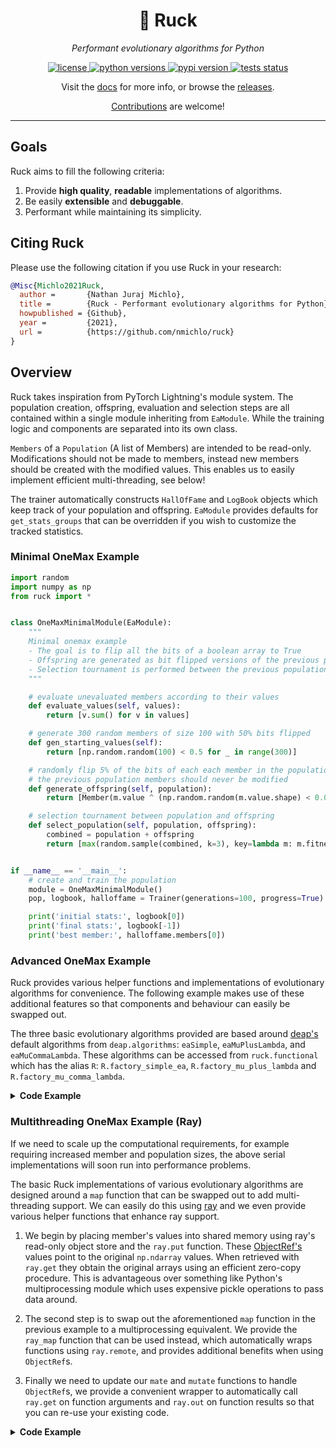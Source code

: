 
<p align="center">
    <h1 align="center">🧬 Ruck</h1>
    <p align="center">
        <i>Performant evolutionary algorithms for Python</i>
    </p>
</p>

<p align="center">
    <a href="https://choosealicense.com/licenses/mit/">
        <img alt="license" src="https://img.shields.io/github/license/nmichlo/ruck?style=flat-square&color=lightgrey"/>
    </a>
    <a href="https://pypi.org/project/ruck">
        <img alt="python versions" src="https://img.shields.io/pypi/pyversions/ruck?style=flat-square"/>
    </a>
    <a href="https://pypi.org/project/ruck">
        <img alt="pypi version" src="https://img.shields.io/pypi/v/ruck?style=flat-square&color=blue"/>
    </a>
    <a href="https://github.com/nmichlo/ruck/actions?query=workflow%3Atest">
        <img alt="tests status" src="https://img.shields.io/github/workflow/status/nmichlo/ruck/test?label=tests&style=flat-square"/>
    </a>
</p>

<p align="center">
    <p align="center">
        Visit the <a href="https://ruck.dontpanic.sh/">docs</a> for more info, or browse the  <a href="https://github.com/nmichlo/ruck/releases">releases</a>.
    </p>
    <p align="center">
        <a href="https://github.com/nmichlo/ruck/issues/new/choose">Contributions</a> are welcome!
    </p>
</p>

------------------------

## Goals

Ruck aims to fill the following criteria:

1. Provide **high quality**, **readable** implementations of algorithms.
2. Be easily **extensible** and **debuggable**.
3. Performant while maintaining its simplicity.

## Citing Ruck

Please use the following citation if you use Ruck in your research:

```bibtex
@Misc{Michlo2021Ruck,
  author =       {Nathan Juraj Michlo},
  title =        {Ruck - Performant evolutionary algorithms for Python},
  howpublished = {Github},
  year =         {2021},
  url =          {https://github.com/nmichlo/ruck}
}
```

## Overview

Ruck takes inspiration from PyTorch Lightning's module system. The population creation,
offspring, evaluation and selection steps are all contained within a single module inheriting
from `EaModule`. While the training logic and components are separated into its own class.

`Members` of a `Population` (A list of Members) are intended to be read-only. Modifications should not
be made to members, instead new members should be created with the modified values. This enables us to
easily implement efficient multi-threading, see below!

The trainer automatically constructs `HallOfFame` and `LogBook` objects which keep track of your
population and offspring. `EaModule` provides defaults for `get_stats_groups` that can be overridden
if you wish to customize the tracked statistics.


### Minimal OneMax Example

```python
import random
import numpy as np
from ruck import *


class OneMaxMinimalModule(EaModule):
    """
    Minimal onemax example
    - The goal is to flip all the bits of a boolean array to True
    - Offspring are generated as bit flipped versions of the previous population
    - Selection tournament is performed between the previous population and the offspring
    """

    # evaluate unevaluated members according to their values
    def evaluate_values(self, values):
        return [v.sum() for v in values]

    # generate 300 random members of size 100 with 50% bits flipped
    def gen_starting_values(self):
        return [np.random.random(100) < 0.5 for _ in range(300)]

    # randomly flip 5% of the bits of each each member in the population
    # the previous population members should never be modified
    def generate_offspring(self, population):
        return [Member(m.value ^ (np.random.random(m.value.shape) < 0.05)) for m in population]

    # selection tournament between population and offspring
    def select_population(self, population, offspring):
        combined = population + offspring
        return [max(random.sample(combined, k=3), key=lambda m: m.fitness) for _ in range(len(population))]


if __name__ == '__main__':
    # create and train the population
    module = OneMaxMinimalModule()
    pop, logbook, halloffame = Trainer(generations=100, progress=True).fit(module)

    print('initial stats:', logbook[0])
    print('final stats:', logbook[-1])
    print('best member:', halloffame.members[0])
```

### Advanced OneMax Example

Ruck provides various helper functions and implementations of evolutionary algorithms for convenience.
The following example makes use of these additional features so that components and behaviour can
easily be swapped out.

The three basic evolutionary algorithms provided are based around [deap's](http://www.github.com/deap/deap)
default algorithms from `deap.algorithms`: `eaSimple`, `eaMuPlusLambda`, and `eaMuCommaLambda`. These
algorithms can be accessed from `ruck.functional` which has the alias `R`: `R.factory_simple_ea`,
`R.factory_mu_plus_lambda` and `R.factory_mu_comma_lambda`.


<details><summary><b>Code Example</b></summary>
<p>

```python
"""
OneMax serial example based on:
https://github.com/DEAP/deap/blob/master/examples/ga/onemax_numpy.py
"""

import functools
import numpy as np
from ruck import *


class OneMaxModule(EaModule):

    def __init__(
        self,
        population_size: int = 300,
        member_size: int = 100,
        p_mate: float = 0.5,
        p_mutate: float = 0.5,
    ):
        # save the arguments to the .hparams property. values are taken from the
        # local scope so modifications can be captured if the call to this is delayed.
        self.save_hyperparameters()
        # implement the required functions for `EaModule`
        self.generate_offspring, self.select_population = R.factory_simple_ea(
            mate_fn=R.mate_crossover_1d,
            mutate_fn=functools.partial(R.mutate_flip_bit_groups, p=0.05),
            select_fn=functools.partial(R.select_tournament, k=3),
            p_mate=self.hparams.p_mate,
            p_mutate=self.hparams.p_mutate,
        )

    def evaluate_values(self, values):
        return map(np.sum, values)

    def gen_starting_values(self) -> Population:
        return [
            np.random.random(self.hparams.member_size) < 0.5
            for i in range(self.hparams.population_size)
        ]


if __name__ == '__main__':
    # create and train the population
    module = OneMaxModule(population_size=300, member_size=100)
    pop, logbook, halloffame = Trainer(generations=40, progress=True).fit(module)

    print('initial stats:', logbook[0])
    print('final stats:', logbook[-1])
    print('best member:', halloffame.members[0])
```

</p>
</details>

### Multithreading OneMax Example (Ray)

If we need to scale up the computational requirements, for example requiring increased
member and population sizes, the above serial implementations will soon run into performance problems.

The basic Ruck implementations of various evolutionary algorithms are designed around a `map`
function that can be swapped out to add multi-threading support. We can easily do this using
[ray](https://github.com/ray-project/ray) and we even provide various helper functions that
enhance ray support.

1. We begin by placing member's values into shared memory using ray's read-only object store
and the `ray.put` function. These [ObjectRef's](https://docs.ray.io/en/latest/memory-management.html)
values point to the original `np.ndarray` values. When retrieved with `ray.get` they obtain the original
arrays using an efficient zero-copy procedure. This is advantageous over something like Python's multiprocessing module which uses
expensive pickle operations to pass data around.

2. The second step is to swap out the aforementioned `map` function in the previous example to a
multiprocessing equivalent. We provide the `ray_map` function that can be used instead, which
automatically wraps functions using `ray.remote`, and provides additional benefits when using `ObjectRef`s.

3. Finally we need to update our `mate` and `mutate` functions to handle `ObjectRef`s, we provide a convenient
wrapper to automatically call `ray.get` on function arguments and `ray.out` on function results so that
you can re-use your existing code.

<details><summary><b>Code Example</b></summary>
<p>

```python
"""
OneMax parallel example using ray's object store.

8 bytes * 1_000_000 * 128 members ~= 128 MB of memory to store this population.
This is quite a bit of processing that needs to happen! But using ray
and its object store we can do this efficiently!
"""

from functools import partial
import numpy as np
import ray
from ruck import *
from ruck.util import *


class OneMaxRayModule(EaModule):

    def __init__(
        self,
        population_size: int = 300,
        member_size: int = 100,
        p_mate: float = 0.5,
        p_mutate: float = 0.5,
    ):
        self.save_hyperparameters()
        # implement the required functions for `EaModule`
        # - decorate the functions with `ray_refs_wrapper` which
        #   automatically `ray.get` arguments and `ray.put` returned results
        self.generate_offspring, self.select_population = R.factory_simple_ea(
            mate_fn=ray_refs_wrapper(R.mate_crossover_1d, iter_results=True),
            mutate_fn=ray_refs_wrapper(partial(R.mutate_flip_bit_groups, p=0.05)),
            select_fn=partial(R.select_tournament, k=3),  # OK to compute locally, because we only look at the fitness
            p_mate=self.hparams.p_mate,
            p_mutate=self.hparams.p_mutate,
            map_fn=ray_map,  # specify the map function to enable multiprocessing
        )

    def evaluate_values(self, values):
        # values is a list of `ray.ObjectRef`s not `np.ndarray`s
        # ray_map automatically converts np.sum to a `ray.remote` function which
        # automatically handles `ray.get`ing of `ray.ObjectRef`s passed as arguments
        return ray_map(np.sum, values)

    def gen_starting_values(self):
        # generate objects and place in ray's object store
        return [
            ray.put(np.random.random(self.hparams.member_size) < 0.5)
            for i in range(self.hparams.population_size)
        ]


if __name__ == '__main__':
    # initialize ray to use the specified system resources
    ray.init()

    # create and train the population
    module = OneMaxRayModule(population_size=128, member_size=1_000_000)
    pop, logbook, halloffame = Trainer(generations=100, progress=True).fit(module)

    print('initial stats:', logbook[0])
    print('final stats:', logbook[-1])
    print('best member:', halloffame.members[0])
```

</p>
</details>
